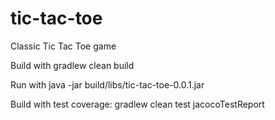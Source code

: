 # tic-tac-toe
Classic Tic Tac Toe game


Build with gradlew clean build

Run with java -jar build/libs/tic-tac-toe-0.0.1.jar

Build with test coverage: gradlew clean test jacocoTestReport